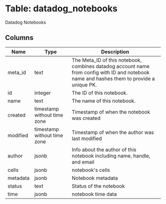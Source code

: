 
# Table: datadog_notebooks
Datadog Notebooks
## Columns
| Name        | Type           | Description  |
| ------------- | ------------- | -----  |
|meta_id|text|The Meta_ID of this notebook, combines datadog account name from config with ID and notebook name and hashes them to provide a unique PK.|
|id|integer|The ID of this notebook.|
|name|text|The name of this notebook.|
|created|timestamp without time zone|Timestamp of when the notebook was created|
|modified|timestamp without time zone|Timestamp of when the author was last modified|
|author|jsonb|Info about the author of this notebook including name, handle, and email|
|cells|jsonb|notebook's cells|
|metadata|jsonb|Notebook metadata|
|status|text|Status of the notebook |
|time|jsonb|notebook time data|
